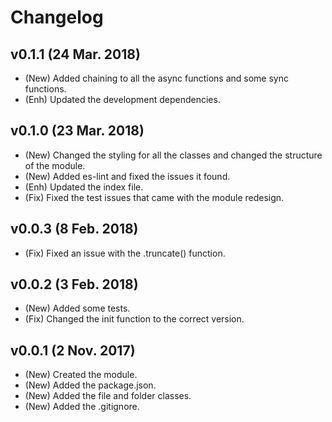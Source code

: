 # Changelog

## v0.1.1 (24 Mar. 2018)
- (New) Added chaining to all the async functions and some sync functions.
- (Enh) Updated the development dependencies.

## v0.1.0 (23 Mar. 2018)
- (New) Changed the styling for all the classes and changed the structure of the module.
- (New) Added es-lint and fixed the issues it found.
- (Enh) Updated the index file.
- (Fix) Fixed the test issues that came with the module redesign.

## v0.0.3 (8 Feb. 2018)
- (Fix) Fixed an issue with the .truncate() function.

## v0.0.2 (3 Feb. 2018)
- (New) Added some tests.
- (Fix) Changed the init function to the correct version.

## v0.0.1 (2 Nov. 2017)
- (New) Created the module.
- (New) Added the package.json.
- (New) Added the file and folder classes.
- (New) Added the .gitignore.
